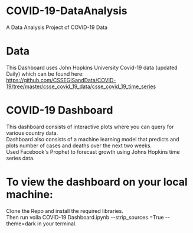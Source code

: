 # COVID-19-DataAnalysis
A Data Analysis Project of COVID-19 Data

# Data 
This Dashboard uses John Hopkins University Covid-19 data (updated Daily) which can be found here:
https://github.com/CSSEGISandData/COVID-19/tree/master/csse_covid_19_data/csse_covid_19_time_series

# COVID-19 Dashboard
This dashboard consists of interactive plots where you can query for various country data.\
Dashboard also consists of a machine learning model that predicts and plots number of cases and deaths over the next two weeks.\
Used Facebook's Prophet to forecast growth using Johns Hopkins time series data.

# To view the dashboard on your local machine:
Clone the Repo and install the required libraries.\
Then run voila COVID-19 Dashboard.ipynb --strip_sources =True --theme=dark in your terminal.

